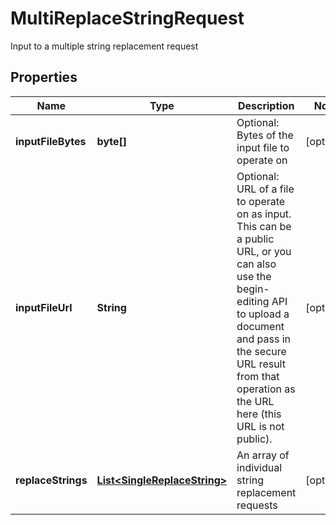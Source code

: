 

# MultiReplaceStringRequest

Input to a multiple string replacement request
## Properties

Name | Type | Description | Notes
------------ | ------------- | ------------- | -------------
**inputFileBytes** | **byte[]** | Optional: Bytes of the input file to operate on |  [optional]
**inputFileUrl** | **String** | Optional: URL of a file to operate on as input.  This can be a public URL, or you can also use the begin-editing API to upload a document and pass in the secure URL result from that operation as the URL here (this URL is not public). |  [optional]
**replaceStrings** | [**List&lt;SingleReplaceString&gt;**](SingleReplaceString.md) | An array of individual string replacement requests |  [optional]



